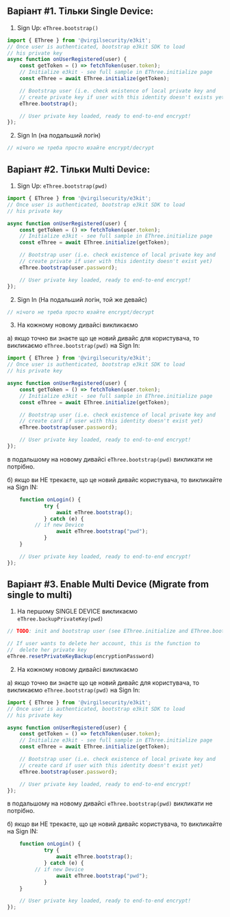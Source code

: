 ## Варіант #1. Тільки Single Device:

1. Sign Up: `eThree.bootstrap()`

```js
import { EThree } from '@virgilsecurity/e3kit';
// Once user is authenticated, bootstrap e3kit SDK to load
// his private key
async function onUserRegistered(user) {
    const getToken = () => fetchToken(user.token);
    // Initialize e3kit - see full sample in EThree.initialize page
	const eThree = await EThree.initialize(getToken);

    // Bootstrap user (i.e. check existence of local private key and
    // create private key if user with this identity doesn't exists yet)
    eThree.bootstrap();

    // User private key loaded, ready to end-to-end encrypt!
});
```

2. Sign In (на подальший логін)

```js
// нічого не треба просто юзайте encrypt/decrypt
```

## Варіант #2. Тільки Multi Device:

1. Sign Up: `eThree.bootstrap(pwd)`

```js
import { EThree } from '@virgilsecurity/e3kit';
// Once user is authenticated, bootstrap e3kit SDK to load
// his private key

async function onUserRegistered(user) {
    const getToken = () => fetchToken(user.token);
    // Initialize e3kit - see full sample in EThree.initialize page
	const eThree = await EThree.initialize(getToken);

    // Bootstrap user (i.e. check existence of local private key and
    // create private if user with this identity doesn't exist yet)
    eThree.bootstrap(user.password);

    // User private key loaded, ready to end-to-end encrypt!
});
```

2. Sign In (На подальший логін, той же девайс)

```js
// нічого не треба просто юзайте encrypt/decrypt
```

3. На кожному новому дивайсі викликаємо

а) якщо точно ви знаєте що це новий дивайс для користувача, то викликаємо `eThree.bootstrap(pwd)` на Sign In:

```js
import { EThree } from '@virgilsecurity/e3kit';
// Once user is authenticated, bootstrap e3kit SDK to load
// his private key

async function onUserRegistered(user) {
    const getToken = () => fetchToken(user.token);
    // Initialize e3kit - see full sample in EThree.initialize page
	const eThree = await EThree.initialize(getToken);

    // Bootstrap user (i.e. check existence of local private key and
    // create card if user with this identity doesn't exist yet)
    eThree.bootstrap(user.password);

    // User private key loaded, ready to end-to-end encrypt!
});
```
в подальшому на новому дивайсі `eThree.bootstrap(pwd)` викликати не потрібно.


б) якщо ви НЕ трекаєте, що це новий дивайс користувача, то викликайте на Sign IN:

```js
    function onLogin() {
            try {
                await eThree.bootstrap();
            } catch (e) {
         // if new Device
                await eThree.bootstrap("pwd");
            }
    }

    // User private key loaded, ready to end-to-end encrypt!
});
```

## Варіант #3. Enable Multi Device (Migrate from single to multi)

1. На першому SINGLE DEVICE викликаємо `eThree.backupPrivateKey(pwd)`

```js
// TODO: init and bootstrap user (see EThree.initialize and EThree.bootstrap)

// If user wants to delete her account, this is the function to
//	delete her private key
eThree.resetPrivateKeyBackup(encryptionPassword)
```

2. На кожному новому дивайсі викликаємо

а) якщо точно ви знаєте що це новий дивайс для користувача, то викликаємо `eThree.bootstrap(pwd)` на Sign In:

```js
import { EThree } from '@virgilsecurity/e3kit';
// Once user is authenticated, bootstrap e3kit SDK to load
// his private key

async function onUserRegistered(user) {
    const getToken = () => fetchToken(user.token);
    // Initialize e3kit - see full sample in EThree.initialize page
	const eThree = await EThree.initialize(getToken);

    // Bootstrap user (i.e. check existence of local private key and
    // create card if user with this identity doesn't exist yet)
    eThree.bootstrap(user.password);

    // User private key loaded, ready to end-to-end encrypt!
});
```
в подальшому на новому дивайсі `eThree.bootstrap(pwd)` викликати не потрібно.


б) якщо ви НЕ трекаєте, що це новий дивайс користувача, то викликайте на Sign IN:

```js
    function onLogin() {
            try {
                await eThree.bootstrap();
            } catch (e) {
         // if new Device
                await eThree.bootstrap("pwd");
            }
    }

    // User private key loaded, ready to end-to-end encrypt!
});
```
